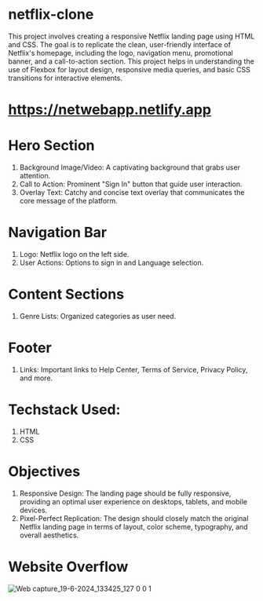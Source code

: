 # netflix-clone
This project involves creating a responsive Netflix landing page using HTML and CSS. The goal is to replicate the clean, user-friendly interface of Netflix's homepage, including the logo, navigation menu, promotional banner, and a call-to-action section. This project helps in understanding the use of Flexbox for layout design, responsive media queries, and basic CSS transitions for interactive elements.
# https://netwebapp.netlify.app
# Hero Section
1. Background Image/Video: A captivating background that grabs user attention.
2. Call to Action: Prominent "Sign In" button that guide user interaction.
3. Overlay Text: Catchy and concise text overlay that communicates the core message of the platform.
# Navigation Bar
1. Logo: Netflix logo on the left side.
2. User Actions: Options to sign in and Language selection.
# Content Sections
1. Genre Lists: Organized categories as user need.
# Footer
1. Links: Important links to Help Center, Terms of Service, Privacy Policy, and more.
# Techstack Used:
1. HTML
2. CSS
# Objectives
1. Responsive Design: The landing page should be fully responsive, providing an optimal user experience on desktops, tablets, and mobile devices.
2. Pixel-Perfect Replication: The design should closely match the original Netflix landing page in terms of layout, color scheme, typography, and overall aesthetics.
# Website Overflow
![Web capture_19-6-2024_133425_127 0 0 1](https://github.com/satyajit1025/netflix-clone/assets/159767209/87bfe4c3-690a-44eb-9946-5430aafcac6e)
